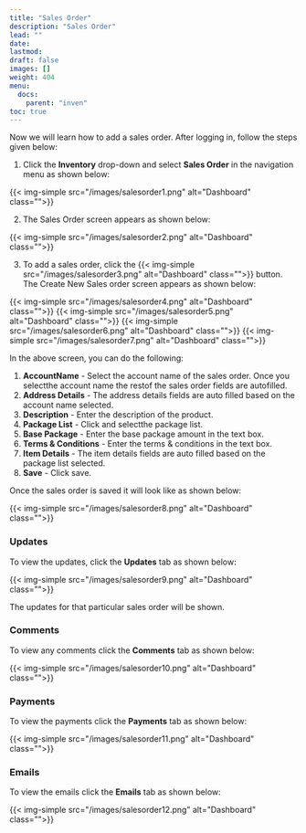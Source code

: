 ```yaml
---
title: "Sales Order"
description: "Sales Order"
lead: ""
date:
lastmod:
draft: false
images: []
weight: 404
menu:
  docs:
    parent: "inven"
toc: true
---
```


Now we will learn how to add a sales order. After logging in, follow the steps given below:

1.	Click the **Inventory** drop-down and select **Sales Order** in the navigation menu as shown below:

 {{< img-simple src="/images/salesorder1.png"  alt="Dashboard" class="">}}

2.	The Sales Order screen appears as shown below:

 {{< img-simple src="/images/salesorder2.png"  alt="Dashboard" class="">}}

3.	To add a sales order, click the  {{< img-simple src="/images/salesorder3.png"  alt="Dashboard" class="">}} button. The Create New Sales order screen appears as shown below:

{{< img-simple src="/images/salesorder4.png"  alt="Dashboard" class="">}}
{{< img-simple src="/images/salesorder5.png"  alt="Dashboard" class="">}}
{{< img-simple src="/images/salesorder6.png"  alt="Dashboard" class="">}}
{{< img-simple src="/images/salesorder7.png"  alt="Dashboard" class="">}}

In the above screen, you can do the following:
1. **AccountName** - Select the account name of the sales order. Once you selectthe account name the restof the sales order fields are autofilled.
2. **Address Details** - The address details fields are auto filled based on the account name selected.
3. **Description** - Enter the description of the product.
4. **Package List** - Click and selectthe package list.
5. **Base Package** - Enter the base package amount in the text box.
6. **Terms & Conditions** - Enter the terms & conditions in the text box.
7. **Item Details** - The item details fields are auto filled based on the package list selected.
31. **Save** - Click save.

Once the sales order is saved it will look like as shown below:

{{< img-simple src="/images/salesorder8.png"  alt="Dashboard" class="">}}

### Updates

To view the updates, click the **Updates** tab as shown below:

{{< img-simple src="/images/salesorder9.png"  alt="Dashboard" class="">}}

The updates for that particular sales order will be shown.

### Comments

To view any comments click the **Comments** tab as shown below:

{{< img-simple src="/images/salesorder10.png"  alt="Dashboard" class="">}}

### Payments

To view the payments click the **Payments** tab as shown below:

{{< img-simple src="/images/salesorder11.png"  alt="Dashboard" class="">}}

### Emails

To view the emails click the **Emails** tab as shown below:

{{< img-simple src="/images/salesorder12.png"  alt="Dashboard" class="">}}
